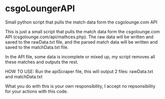 # csgoLoungerAPI
Small python script that pulls the match data form the csgolounge.com API

This is just a small script that pulls the match data form the csgolounge.com API (csgolounge.com/api/mathces.php). The raw data will be written and saved to the rawData.txt file, and the parsed match data will be written and saved to the matchData.txt file.

In the API file, some data is incomplete or mixed up, my script removes all these matches and outputs the rest.

HOW TO USE:
Run the apiScraper file, this will output 2 files: rawData.txt and matchData.txt

What you do with this is your own responsibility, I accept no repsonsibility for your actions with this code.
